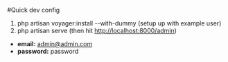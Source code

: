 #Quick dev config

1. php artisan voyager:install --with-dummy (setup up with example user)
1. php artisan serve (then hit [http://localhost:8000/admin](http://localhost:8000/admin))
* **email:** admin@admin.com
* **password:** password

